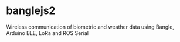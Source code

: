 # banglejs2
Wireless communication of biometric and weather data using Bangle, Arduino BLE, LoRa and ROS Serial
